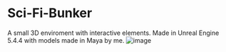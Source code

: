 # Sci-Fi-Bunker
A small 3D enviroment with interactive elements. Made in Unreal Engine 5.4.4 with models made in Maya by me.
![image](https://github.com/user-attachments/assets/0f3b0417-5663-467a-9c1f-986ea2f2ac5c)
